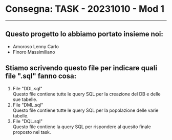 # Consegna: TASK - 20231010 - Mod 1
---

## Questo progetto lo abbiamo portato insieme noi:
* Amoroso Lenny Carlo
* Finoro Massimiliano

## Stiamo scrivendo questo file per indicare quali file ".sql" fanno cosa:
1. File "DDL.sql"  
   Questo file contiene tutte le query SQL per la creazione del DB e delle sue tabelle.
2. File "DML.sql"  
   Questo file contiene tutte le query SQL per la popolazione delle varie tabelle.
3. File "DQL.sql"  
   Questo file contiene la query SQL per rispondere al quesito finale proposto nel task.
